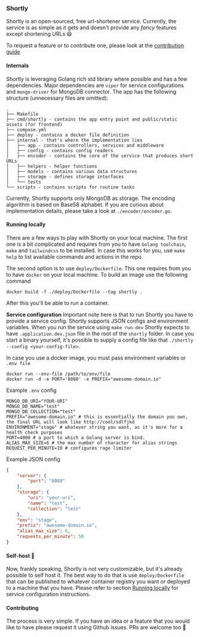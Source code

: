 ### Shortly

Shortly is an open-sourced, free url-shortener service.
Currently, the service is as simple as it gets and doesn't
provide any _fancy_ features except shortening URLs :laughing:

To request a feature or to contribute one, please look at the [contribution guide](#contributing)

#### Internals
Shortly is leveraging Golang rich std library where possible and has a few dependencies.
Major dependencies are `viper` for service configurations and `mongo-driver` for MongoDB connector.
The app has the following structure (unnecessary files are omitted):
```
.
├── Makefile
├── cmd/shortly - contains the app entry point and public/static assets (for frontend)
├── compose.yml
├── deploy - contains a docker file definition
├── internal - that's where the implementation lies
│   ├── app - contains controllers, services and middleware
│   ├── config - contains config readers
│   ├── encoder - contains the core of the service that produces short URLs
│   ├── helpers - helper functions
│   ├── models - contains various data structures
│   ├── storage - defines storage interfaces
│   └── tests
└── scripts - contains scripts for routine tasks
```

Currently, Shortly supports only MongoDB as storage. The encoding algorithm is based on Base58 alphabet.
If you are curious about implementation details, please take a look at `./encoder/encoder.go`.

#### Running locally
There are a few ways to play with Shortly on your local machine.
The first one is a bit complicated and requires from you to have `Golang toolchain`,
`make` and `tailwindcss` to be installed. In case this works for you, use `make help`
to list available commands and actions in the repo.

The second option is to use `deploy/Dockerfile`. This one requires from you to have
`docker` on your local machine.
To build an image use the following command
```
docker build -f ./deploy/Dockerfile --tag shortly .
```
After this you'll be able to run a container.

__Service configuration__
Important note here is that to run Shortly you have to provide a service config.
Shortly supports JSON configs and environment variables.
When you run the service using `make run-dev` Shortly expects to have `.application.dev.json`
file in the root of the `shortly` folder. In case you start a binary yourself, it's possible to
supply a config file like that `./shortly --config <your-config-file>`.


In case you use a docker image, you must pass environment variables or `.env file`
```
docker run --env-file /path/to/env/file
docker run -d -e PORT='8080' -e PREFIX="awesome-domain.io"
```
Example `.env` config
```env
MONGO_DB_URI="YOUR-URI"
MONGO_DB_NAME="test"
MONGO_DB_COLLECTION="test"
PREFIX="awesome-domain.io" # this is essentially the domain you own, the final URL will look like http://cool/sdlfjkd
ENVIRONMENT="stage" # whatever string you want, as it's more for a health check purposes
PORT=4000 # a port to which a Golang server is bind.
ALIAS_MAX_SIZE=6 # the max number of character for alias strings
REQUEST_PER_MINUTE=10 # configures rage limiter
```

Example JSON config
```json
{
    "server": {
        "port": "8080"
    },
    "storage": {
        "uri": "your-uri",
        "name": "test",
        "collection": "test"
    },
    "env": "stage",
    "prefix": "awesome-domain.io",
    "alias_max_size": 6,
    "requests_per_minute": 50
}
```


#### Self-host 🚧
Now, frankly speaking, Shortly is not very customizable, but it's already possible
to self host it.
The best way to do that is use `deploy/Dockerfile` that can be published to whatever
container registry you want or deployed to a machine that you have. Please refer to
section [Running locally](#running-locally) for service configuration instructions.

#### Contributing
The process is very simple. If you have an idea or a feature that you would like to have
please request it using Github issues. PRs are welcome too 🙌
